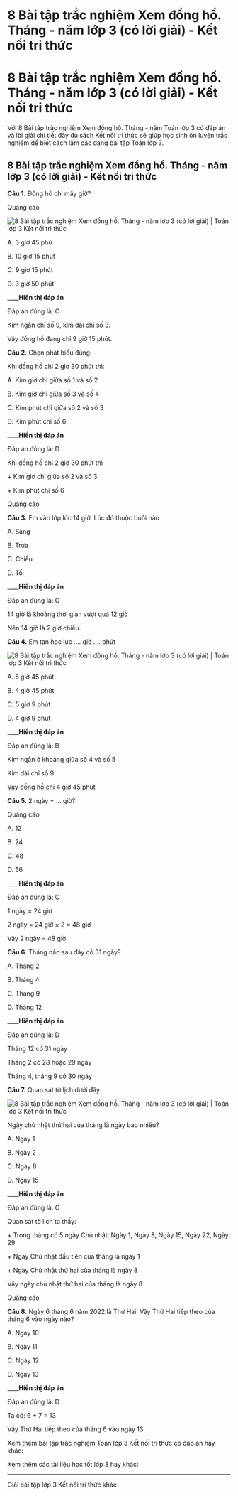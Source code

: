 # 8 Bài tập trắc nghiệm Xem đồng hồ. Tháng - năm lớp 3 (có lời giải) - Kết nối tri thức

# 8 Bài tập trắc nghiệm Xem đồng hồ. Tháng - năm lớp 3 (có lời giải) - Kết nối tri thức

Với 8 Bài tập trắc nghiệm Xem đồng hồ. Tháng - năm Toán lớp 3 có đáp án và lời giải chi tiết đầy đủ sách Kết nối tri thức sẽ giúp học sinh ôn luyện trắc nghiệm để biết cách làm các dạng bài tập Toán lớp 3.

## 8 Bài tập trắc nghiệm Xem đồng hồ. Tháng - năm lớp 3 (có lời giải) - Kết nối tri thức

**Câu 1.** Đồng hồ chỉ mấy giờ?

Quảng cáo

![8 Bài tập trắc nghiệm Xem đồng hồ. Tháng - năm lớp 3 \(có lời giải\) | Toán lớp 3 Kết nối tri thức](https://vietjack.com/toan-3-kn/images/trac-nghiem-bai-66-xem-dong-ho-thang-nam.PNG)

A. 3 giờ 45 phú

B. 10 giờ 15 phút

C. 9 giờ 15 phút

D. 3 giờ 50 phút

____**Hiển thị đáp án**

Đáp án đúng là: C

Kim ngắn chỉ số 9, kim dài chỉ số 3.

Vậy đồng hồ đang chỉ 9 giờ 15 phút.

**Câu 2.** Chọn phát biểu đúng:

Khi đồng hồ chỉ 2 giờ 30 phút thì:

A. Kim giờ chỉ giữa số 1 và số 2

B. Kim giờ chỉ giữa số 3 và số 4

C. Kim phút chỉ giữa số 2 và số 3

D. Kim phút chỉ số 6

____**Hiển thị đáp án**

Đáp án đúng là: D

Khi đồng hồ chỉ 2 giờ 30 phút thì

\+ Kim giờ chỉ giữa số 2 và số 3

\+ Kim phút chỉ số 6

Quảng cáo

**Câu 3.** Em vào lớp lúc 14 giờ. Lúc đó thuộc buổi nào

A. Sáng

B. Trưa

C. Chiều

D. Tối

____**Hiển thị đáp án**

Đáp án đúng là: C

14 giờ là khoảng thời gian vượt quá 12 giờ

Nên 14 giờ là 2 giờ chiều.

**Câu 4.** Em tan học lúc …. giờ …. phút

![8 Bài tập trắc nghiệm Xem đồng hồ. Tháng - năm lớp 3 \(có lời giải\) | Toán lớp 3 Kết nối tri thức](https://vietjack.com/toan-3-kn/images/trac-nghiem-bai-66-xem-dong-ho-thang-nam-1.PNG)

A. 5 giờ 45 phút

B. 4 giờ 45 phút

C. 5 giờ 9 phút

D. 4 giờ 9 phút

____**Hiển thị đáp án**

Đáp án đúng là: B

Kim ngắn ở khoảng giữa số 4 và số 5

Kim dài chỉ số 9

Vậy đồng hồ chỉ 4 giờ 45 phút

**Câu 5.** 2 ngày = … giờ?

Quảng cáo

A. 12

B. 24

C. 48

D. 56

____**Hiển thị đáp án**

Đáp án đúng là: C

1 ngày = 24 giờ

2 ngày = 24 giờ × 2 = 48 giờ

Vậy 2 ngày = 48 giờ.

**Câu 6.** Tháng nào sau đây có 31 ngày?

A. Tháng 2

B. Tháng 4

C. Tháng 9

D. Tháng 12

____**Hiển thị đáp án**

Đáp án đúng là: D

Tháng 12 có 31 ngày

Tháng 2 có 28 hoặc 29 ngày

Tháng 4, tháng 9 có 30 ngày

**Câu 7.** Quan sát tờ lịch dưới đây:

![8 Bài tập trắc nghiệm Xem đồng hồ. Tháng - năm lớp 3 \(có lời giải\) | Toán lớp 3 Kết nối tri thức](https://vietjack.com/toan-3-kn/images/trac-nghiem-bai-66-xem-dong-ho-thang-nam-2.PNG)

Ngày chủ nhật thứ hai của tháng là ngày bao nhiêu?

A. Ngày 1

B. Ngày 2

C. Ngày 8

D. Ngày 15

____**Hiển thị đáp án**

Đáp án đúng là: C

Quan sát tờ lịch ta thấy: 

\+ Trong tháng có 5 ngày Chủ nhật: Ngày 1, Ngày 8, Ngày 15, Ngày 22, Ngày 29

\+ Ngày Chủ nhật đầu tiên của tháng là ngày 1

\+ Ngày Chủ nhật thứ hai của tháng là ngày 8

Vậy ngày chủ nhật thứ hai của tháng là ngày 8

Quảng cáo

**Câu 8.** Ngày 6 tháng 6 năm 2022 là Thứ Hai. Vậy Thứ Hai tiếp theo của tháng 6 vào ngày nào?

A. Ngày 10

B. Ngày 11

C. Ngày 12

D. Ngày 13

____**Hiển thị đáp án**

Đáp án đúng là: D

Ta có: 6 + 7 = 13

Vậy Thứ Hai tiếp theo của tháng 6 vào ngày 13. 

Xem thêm bài tập trắc nghiệm Toán lớp 3 Kết nối tri thức có đáp án hay khác:

Xem thêm các tài liệu học tốt lớp 3 hay khác:

* * *

Giải bài tập lớp 3 Kết nối tri thức khác
